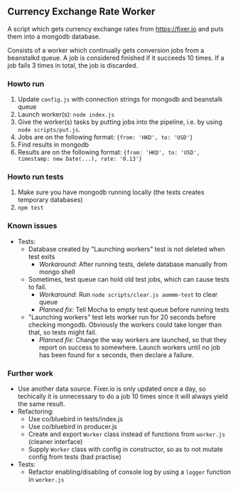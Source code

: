 Currency Exchange Rate Worker
-----------------------------
A script which gets currency exchange rates from https://fixer.io and puts them into a mongodb database.

Consists of a worker which continually gets conversion jobs from a beanstalkd queue.
A job is considered finished if it succeeds 10 times. If a job fails 3 times in total, the job is discarded.

### Howto run

1. Update `config.js` with connection strings for mongodb and beanstalk queue
2. Launch worker(s): `node index.js`
3. Give the worker(s) tasks by putting jobs into the pipeline, i.e. by using `node scripts/put.js`.
  1. Jobs are on the following format: `{from: 'HKD', to: 'USD'}`
4. Find results in mongodb
  1. Results are on the following format: `{from: 'HKD', to: 'USD', timestamp: new Date(...), rate: '0.13'}`

### Howto run tests
1. Make sure you have mongodb running locally (the tests creates temporary databases)
2. `npm test`


### Known issues
* Tests:
  * Database created by "Launching workers" test is not deleted when test exits
    * _Workaround_: After running tests, delete database manually from mongo shell
  * Sometimes, test queue can hold old test jobs, which can cause tests to fail.
    * _Workaround_: Run `node scripts/clear.js aommm-test` to clear queue
    * _Planned fix_: Tell Mocha to empty test queue before running tests
  * "Launching workers" test lets worker run for 20 seconds before checking mongodb.
    Obviously the workers could take longer than that, so tests might fail.
    * _Planned fix_: Change the way workers are launched, so that they report on success to somewhere.
      Launch workers until no job has been found for x seconds, then declare a failure.

### Further work
* Use another data source. Fixer.io is only updated once a day, so techically it is unnecessary to do a job 10 times since it will always yield the same result.
* Refactoring:
  * Use co/bluebird in tests/index.js
  * Use co/bluebird in producer.js
  * Create and export `Worker` class instead of functions from `worker.js` (cleaner interface)
  * Supply `Worker` class with config in constructor, so as to not mutate config from tests (bad practise)
* Tests:
  * Refactor enabling/disabling of console log by using a `logger` function in `worker.js`


